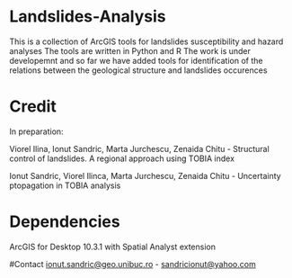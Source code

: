 # Landslides-Analysis
This is a collection of ArcGIS tools for landslides susceptibility and hazard analyses
The tools are written in Python and R
The work is under developemnt and so far we have added tools for identification of the relations between the geological structure and landslides occurences

# Credit
In preparation:

Viorel Ilina, Ionut Sandric, Marta Jurchescu, Zenaida Chitu - Structural control of landslides. A regional approach using TOBIA index

Ionut Sandric, Viorel Ilinca, Marta Jurchescu, Zenaida Chitu - Uncertainty ptopagation in TOBIA analysis

# Dependencies
ArcGIS for Desktop 10.3.1 with Spatial Analyst extension

#Contact
ionut.sandric@geo.unibuc.ro - sandricionut@yahoo.com
